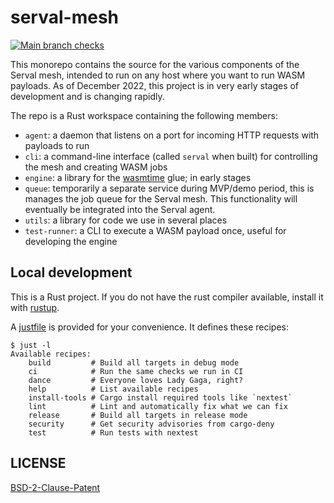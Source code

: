 # serval-mesh

[![Main branch checks](https://github.com/serval/serval-mesh/actions/workflows/main.yaml/badge.svg)](https://github.com/serval/serval-mesh/actions/workflows/main.yaml)

This monorepo contains the source for the various components of the Serval mesh, intended to run on any host where you want to run WASM payloads. As of December 2022, this project is in very early stages of development and is changing rapidly.

The repo is a Rust workspace containing the following members:

- `agent`: a daemon that listens on a port for incoming HTTP requests with payloads to run
- `cli`: a command-line interface (called `serval` when built) for controlling the mesh and creating WASM jobs
- `engine`: a library for the [wasmtime](https://lib.rs/crates/wasmtime) glue; in early stages
- `queue`: temporarily a separate service during MVP/demo period, this is manages the job queue for the Serval mesh. This functionality will eventually be integrated into the Serval agent.
- `utils`: a library for code we use in several places
- `test-runner`: a CLI to execute a WASM payload once, useful for developing the engine

## Local development

This is a Rust project. If you do not have the rust compiler available, install it with [rustup](https://rustup.rs).

A [justfile](https://just.systems) is provided for your convenience. It defines these recipes:

```console
$ just -l
Available recipes:
    build         # Build all targets in debug mode
    ci            # Run the same checks we run in CI
    dance         # Everyone loves Lady Gaga, right?
    help          # List available recipes
    install-tools # Cargo install required tools like `nextest`
    lint          # Lint and automatically fix what we can fix
    release       # Build all targets in release mode
    security      # Get security advisories from cargo-deny
    test          # Run tests with nextest
```

## LICENSE

[BSD-2-Clause-Patent](./LICENSE)
